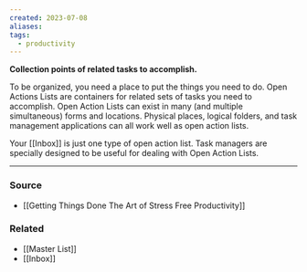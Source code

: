 ```yaml
---
created: 2023-07-08
aliases: 
tags:
  - productivity
---
```

**Collection points of related tasks to accomplish.**

To be organized, you need a place to put the things you need to do. Open Actions Lists are containers for related sets of tasks you need to accomplish. Open Action Lists can exist in many (and multiple simultaneous) forms and locations. Physical places, logical folders, and task management applications can all work well as open action lists.

Your [[Inbox]] is just one type of open action list. Task managers are specially designed to be useful for dealing with Open Action Lists.

****
### Source
- [[Getting Things Done The Art of Stress Free Productivity]]

### Related
- [[Master List]]
- [[Inbox]]